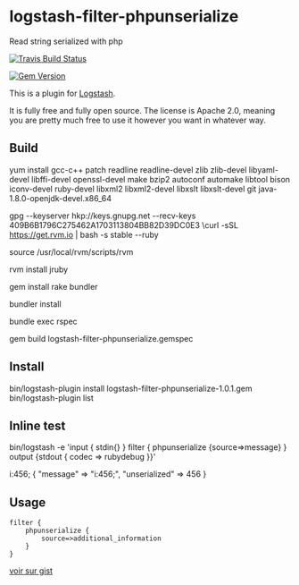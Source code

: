# logstash-filter-phpunserialize
Read string serialized with php

[![Travis Build Status](https://api.travis-ci.org/logstash-plugins/logstash-filter-phpunserialize.svg)](https://travis-ci.org/logstash-plugins/logstash-filter-phpunserialize)

[![Gem Version](https://badge.fury.io/rb/logstash-filter-phpunserialize.svg)](https://badge.fury.io/rb/logstash-filter-phpunserialize)

This is a plugin for [Logstash](https://github.com/elastic/logstash).

It is fully free and fully open source. The license is Apache 2.0, meaning you are pretty much free to use it however you want in whatever way.

## Build

yum install gcc-c++ patch readline readline-devel zlib zlib-devel libyaml-devel libffi-devel openssl-devel make bzip2 autoconf automake libtool bison iconv-devel ruby-devel libxml2 libxml2-devel libxslt libxslt-devel git java-1.8.0-openjdk-devel.x86_64

 gpg --keyserver hkp://keys.gnupg.net --recv-keys 409B6B1796C275462A1703113804BB82D39DC0E3
\curl -sSL https://get.rvm.io | bash -s stable --ruby

source /usr/local/rvm/scripts/rvm

rvm install jruby

gem install rake bundler

bundler install
 
bundle exec rspec

gem build logstash-filter-phpunserialize.gemspec


## Install

bin/logstash-plugin install logstash-filter-phpunserialize-1.0.1.gem
bin/logstash-plugin list


## Inline test

bin/logstash -e 'input { stdin{} } filter { phpunserialize {source=>message} } output {stdout { codec => rubydebug }}'

i:456;
{
    "message" => "i:456;",
    "unserialized" => 456
}


## Usage

```
filter {
    phpunserialize {
        source=>additional_information
    }
}

```
[voir sur gist](https://gist.github.com/PascalNoisette/8cf357090cd07b424e3c5ea7cf3c8e57)
